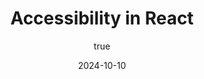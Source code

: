 ---
title: 'Accessibility in React'
synopsis: 'This is an example tutorial. You can use this file as a template to create your own tutorials.'
date: 2024-10-10
author:
  name: 'Jarno Leuckx'
  avatarUrl: '/assets/avatars/john-doe.png'
  socials: # Add social media links -> If you don't have any, place an empty string ''
    website: ''
    linkedin: 'https://www.linkedin.com/in/jarno-leuckx-a1572414a/'
    github: 'https://github.com/JarnoLeuckx'
thumbnailUrl: '/assets/1728555601054.jpg'
head:
  - - meta
    - name: description
      content: 'This is an example tutorial. You can use this file as a template to create your own tutorials.' # Add a description of the article
  - - meta
    - name: keywords
      content: 'Accessibility React' # Add keywords related to the article
---